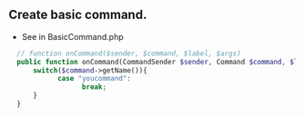 ## Create basic command.

- See in BasicCommand.php

```php
  // function onCommand($sender, $command, $label, $args)
  public function onCommand(CommandSender $sender, Command $command, $label, $args){
      switch($command->getName()){
            case "youcommand":
                  break;
      }
  }
```
